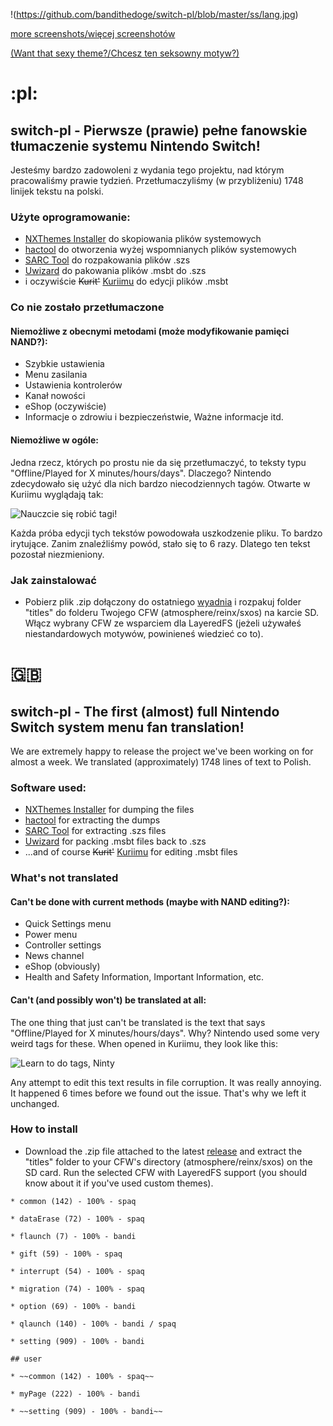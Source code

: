 !(https://github.com/bandithedoge/switch-pl/blob/master/ss/lang.jpg)

[more screenshots/więcej screenshotów](https://github.com/bandithedoge/switch-pl/tree/master/ss/)

[(Want that sexy theme?/Chcesz ten seksowny motyw?)](https://gbatemp.net/download/atmosphere-theme.35531/)

# :pl:

## switch-pl - Pierwsze (prawie) pełne fanowskie tłumaczenie systemu Nintendo Switch!

Jesteśmy bardzo zadowoleni z wydania tego projektu, nad którym pracowaliśmy prawie tydzień. Przetłumaczyliśmy (w przybliżeniu) 1748 linijek tekstu na polski.

### Użyte oprogramowanie:

* [NXThemes Installer](https://github.com/exelix11/SwitchThemeInjector) do skopiowania plików systemowych
* [hactool](https://github.com/SciresM/hactool) do otworzenia wyżej wspomnianych plików systemowych
* [SARC Tool](https://github.com/aboood40091/SARC-Tool) do rozpakowania plików .szs
* [Uwizard](https://github.com/MrMysterio/Uwizard) do pakowania plików .msbt do .szs
* i oczywiście ~~Kurit'~~ [Kuriimu](https://github.com/IcySon55/Kuriimu) do edycji plików .msbt


### Co nie zostało przetłumaczone

#### Niemożliwe z obecnymi metodami (może modyfikowanie pamięci NAND?):

* Szybkie ustawienia
* Menu zasilania
* Ustawienia kontrolerów
* Kanał nowości
* eShop (oczywiście)
* Informacje o zdrowiu i bezpieczeństwie, Ważne informacje itd.

#### Niemożliwe w ogóle:

Jedna rzecz, których po prostu nie da się przetłumaczyć, to teksty typu "Offline/Played for X minutes/hours/days". Dlaczego? Nintendo zdecydowało się użyć dla nich bardzo niecodziennych tagów. Otwarte w Kuriimu wyglądają tak:

![Nauczcie się robić tagi!](https://i.imgur.com/mJTG5BT.png)

Każda próba edycji tych tekstów powodowała uszkodzenie pliku. To bardzo irytujące. Zanim znaleźliśmy powód, stało się to 6 razy. Dlatego ten tekst pozostał niezmieniony.


### Jak zainstalować

* Pobierz plik .zip dołączony do ostatniego [wyadnia](https://github.com/bandithedoge/switch-pl/releases) i rozpakuj folder "titles" do folderu Twojego CFW (atmosphere/reinx/sxos) na karcie SD. Włącz wybrany CFW ze wsparciem dla LayeredFS (jeżeli używałeś niestandardowych motywów, powinieneś wiedzieć co to).



# :gb:

## switch-pl - The first (almost) full Nintendo Switch system menu fan translation!

We are extremely happy to release the project we've been working on for almost a week. We translated (approximately) 1748 lines of text to Polish.

### Software used:

* [NXThemes Installer](https://github.com/exelix11/SwitchThemeInjector) for dumping the files
* [hactool](https://github.com/SciresM/hactool) for extracting the dumps
* [SARC Tool](https://github.com/aboood40091/SARC-Tool) for extracting .szs files
* [Uwizard](https://github.com/MrMysterio/Uwizard) for packing .msbt files back to .szs
* ...and of course ~~Kurit'~~ [Kuriimu](https://github.com/IcySon55/Kuriimu) for editing .msbt files


### What's not translated

#### Can't be done with current methods (maybe with NAND editing?):

* Quick Settings menu
* Power menu
* Controller settings
* News channel
* eShop (obviously)
* Health and Safety Information, Important Information, etc.

#### Can't (and possibly won't) be translated at all:

The one thing that just can't be translated is the text that says "Offline/Played for X minutes/hours/days". Why? Nintendo used some very weird tags for these. When opened in Kuriimu, they look like this:

![Learn to do tags, Ninty](https://i.imgur.com/mJTG5BT.png)

Any attempt to edit this text results in file corruption. It was really annoying. It happened 6 times before we found out the issue. That's why we left it unchanged.


### How to install

* Download the .zip file attached to the latest [release](https://github.com/bandithedoge/switch-pl/releases) and extract the "titles" folder to your CFW's directory (atmosphere/reinx/sxos) on the SD card. Run the selected CFW with LayeredFS support (you should know about it if you've used custom themes).


```
* common (142) - 100% - spaq

* dataErase (72) - 100% - spaq

* flaunch (7) - 100% - bandi

* gift (59) - 100% - spaq

* interrupt (54) - 100% - spaq

* migration (74) - 100% - spaq

* option (69) - 100% - bandi

* qlaunch (140) - 100% - bandi / spaq

* setting (909) - 100% - bandi

## user

* ~~common (142) - 100% - spaq~~

* myPage (222) - 100% - bandi

* ~~setting (909) - 100% - bandi~~
```